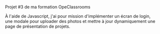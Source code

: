 Projet #3 de ma formation OpeClassrooms

À l'aide de Javascript, j'ai pour mission d'implémenter un écran de login, une modale pour uploader des photos 
et mettre à jour dynamiquement une page de présentation de projets. 
